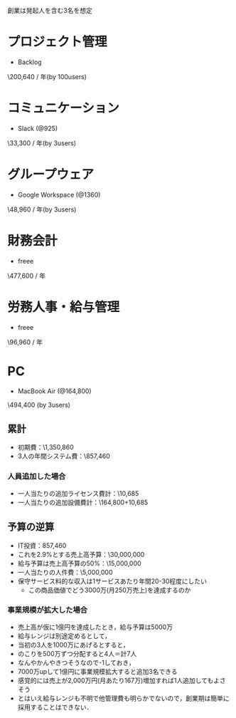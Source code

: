 創業は発起人を含む3名を想定

# プロジェクト管理

- Backlog

\200,640 / 年(by 100users)

# コミュニケーション

- Slack (@925)

\33,300 / 年(by 3users)

# グループウェア

- Google Workspace (@1360)

\48,960 / 年(by 3users)

# 財務会計

- freee

\477,600 / 年

# 労務人事・給与管理

- freee

\96,960 / 年

# PC

- MacBook Air (@164,800)

\494,400 (by 3users)

## 累計

- 初期費：\1,350,860
- 3人の年間システム費：\857,460

### 人員追加した場合
- 一人当たりの追加ライセンス費計：\10,685
- 一人当たりの追加設備費計：\164,800+10,685

## 予算の逆算

- IT投資：857,460
- これを2.9%とする売上高予算：\30,000,000
- 給与予算は売上高予算の50%：\15,000,000
- 一人当たりの人件費：\5,000,000
- 保守サービス料的な収入は1サービスあたり年間20-30程度にしたい
  - この商品価値でどう3000万(月250万売上)を達成するのか


### 事業規模が拡大した場合
- 売上高が仮に1億円を達成したとき，給与予算は5000万
- 給与レンジは別途定めるとして，
- 当初の3人を1000万にあげるとすると，
- のこりを500万ずつ分配すると4人＝計7人
- なんやかんやきつそうなので-1しておき，
- 7000万upして1億円に事業規模拡大すると追加3名できる
- 感覚的には売上が2,000万円(月あたり167万)増加すれば1人追加してもよさそう
- とはいえ給与レンジも不明で他管理費も明らかでないので，創業期は簡単に採用することはできない．